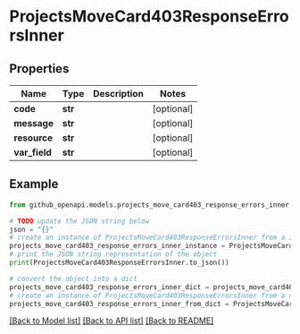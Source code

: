 # ProjectsMoveCard403ResponseErrorsInner


## Properties

Name | Type | Description | Notes
------------ | ------------- | ------------- | -------------
**code** | **str** |  | [optional] 
**message** | **str** |  | [optional] 
**resource** | **str** |  | [optional] 
**var_field** | **str** |  | [optional] 

## Example

```python
from github_openapi.models.projects_move_card403_response_errors_inner import ProjectsMoveCard403ResponseErrorsInner

# TODO update the JSON string below
json = "{}"
# create an instance of ProjectsMoveCard403ResponseErrorsInner from a JSON string
projects_move_card403_response_errors_inner_instance = ProjectsMoveCard403ResponseErrorsInner.from_json(json)
# print the JSON string representation of the object
print(ProjectsMoveCard403ResponseErrorsInner.to_json())

# convert the object into a dict
projects_move_card403_response_errors_inner_dict = projects_move_card403_response_errors_inner_instance.to_dict()
# create an instance of ProjectsMoveCard403ResponseErrorsInner from a dict
projects_move_card403_response_errors_inner_from_dict = ProjectsMoveCard403ResponseErrorsInner.from_dict(projects_move_card403_response_errors_inner_dict)
```
[[Back to Model list]](../README.md#documentation-for-models) [[Back to API list]](../README.md#documentation-for-api-endpoints) [[Back to README]](../README.md)


